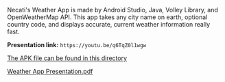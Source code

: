 Necati's Weather App is made by Android Studio, Java, Volley Library, and OpenWeatherMap API.
This app takes any city name on earth, optional country code, and displays accurate, current weather information really fast.

**Presentation link:**
`https://youtu.be/q6TqZ0l1wgw`

[The APK file can be found in this directory](https://github.com/MNecati/Necati-Android-Weather-App/tree/main/app/release)

[Weather App Presentation.pdf](https://github.com/MNecati/Necati-Android-Weather-App/files/13798164/Weather.App.Presentation.pdf)
